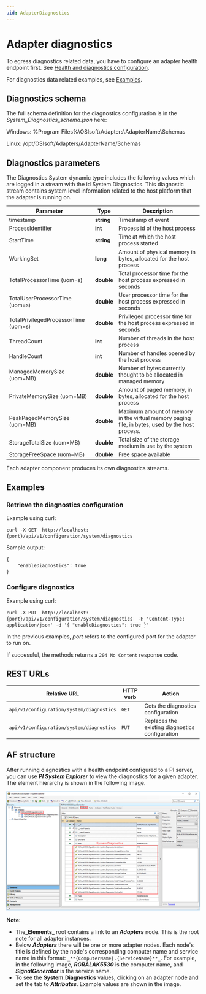 ```yaml
---
uid: AdapterDiagnostics
---
```


# Adapter diagnostics

To egress diagnostics related data, you have to configure an adapter health endpoint first. See [Health and diagnostics configuration](xref:HealthAndDiagnosticsConfiguration).

For diagnostics data related examples, see [Examples](#examples).

## Diagnostics schema

The full schema definition for the diagnostics configuration is in the *System_Diagnostics_schema.json* here:

Windows: %Program Files%\OSIsoft\Adapters\AdapterName\Schemas

Linux: /opt/OSIsoft/Adapters/AdapterName/Schemas

## Diagnostics parameters

The Diagnostics.System dynamic type includes the following values which are logged in a stream with the id System.Diagnostics.
This diagnostic stream contains system level information related to the host platform that the adapter is running on.

| Parameter                           | Type       | Description                                                                       |
| ----------------------------------- | ---------- | --------------------------------------------------------------------------------- |
| timestamp                           | **string** | Timestamp of event                                                                |
| ProcessIdentifier                   | **int**    | Process id of the host process                                                    |
| StartTime                           | **string** | Time at which the host process started                                            |
| WorkingSet                          | **long**   | Amount of physical memory in bytes, allocated for the host process                |
| TotalProcessorTime (uom=s)          | **double** | Total processor time for the host process expressed in seconds                    |
| TotalUserProcessorTime (uom=s)      | **double** | User processor time for the host process expressed in seconds                     |
| TotalPrivilegedProcessorTime (uom=s)|**double**  | Privileged processor time for the host process expressed in seconds               |
| ThreadCount                         | **int**    | Number of threads in the host process                                             |
| HandleCount                         | **int**    | Number of handles opened by the host process                                      |
| ManagedMemorySize (uom=MB)          | **double** | Number of bytes currently thought to be allocated in managed memory               |
| PrivateMemorySize (uom=MB)          | **double** | Amount of paged memory, in bytes, allocated for the host process                  |
| PeakPagedMemorySize (uom=MB)        | **double** | Maximum amount of memory in the virtual memory paging file, in bytes, used by the host process.|
| StorageTotalSize (uom=MB)           | **double** | Total size of the storage medium in use by the system                             |
| StorageFreeSpace (uom=MB)           | **double** | Free space available                                                              |

Each adapter component produces its own diagnostics streams.

## Examples

### Retrieve the diagnostics configuration

Example using curl:

```
curl -X GET  http://localhost:{port}/api/v1/configuration/system/diagnostics
```

Sample output:

```
{
    "enableDiagnostics": true
}
```

### Configure diagnostics

Example using curl:

```
curl -X PUT  http://localhost:{port}/api/v1/configuration/system/diagnostics  -H 'Content-Type: application/json' -d '{ "enableDiagnostics": true }'
```

In the previous examples, _port_ refers to the configured port for the adapter to run on.

If successful, the methods returns a `204 No Content` response code.



## REST URLs

| Relative URL                            | HTTP verb | Action                                          |
| --------------------------------------- | --------- | ----------------------------------------------- |
| `api/v1/configuration/system/diagnostics` | `GET`       | Gets the diagnostics configuration              |
| `api/v1/configuration/system/diagnostics` | `PUT`       | Replaces the existing diagnostics configuration |

## AF structure

After running diagnostics with a health endpoint configured to a PI server, you can use _**PI System Explorer**_ to view the diagnostics for a given adapter. The element hierarchy is shown in the following image. 

![System.Diagnostics](../images/Diagnostics_System.jpg)

**Note:**

- The_**Elements**_ root contains a link to an _**Adapters**_ node. This is the root note for all adapter instances.
- Below _**Adapters**_ there will be one or more adapter nodes. Each node's title is defined by the node's corresponding computer name and service name in this format: `_**{ComputerName}.{ServiceName}**_`. For example, in the following image, **_RGRALAK5530_** is the computer name, and _**SignalGenerator**_ is the service name.
- To see the **System.Diagnostics** values, clicking on an adapter node and set the tab to _**Attributes**_. Example values are shown in the image.
